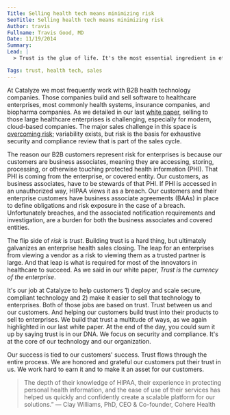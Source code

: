 ```yaml
---
Title: Selling health tech means minimizing risk
SeoTitle: Selling health tech means minimizing risk
Author: travis
Fullname: Travis Good, MD
Date: 11/19/2014
Summary: 
Lead: |
  > Trust is the glue of life. It's the most essential ingredient in effective communication. It's the foundational principle that holds all relationships. - Steven Covey

Tags: trust, health tech, sales
---
```

At Catalyze we most frequently work with B2B health technology companies. Those companies build and sell software to healthcare enterprises, most commonly health systems, insurance companies, and biopharma companies. As we detailed in our last [white paper](https://catalyze.io/whitepapers/making-enterprise-healthcare-sales-easier/), selling to those large healthcare enterprises is challenging, especially for modern, cloud-based companies. The major sales challenge in this space is [overcoming risk](http://www.verizonenterprise.com/resources/reports/rp_hbr-vertical-report-healthcare_en_xg.pdf); variability exists, but risk is the basis for exhaustive security and compliance review that is part of the sales cycle.

The reason our B2B customers represent risk for enterprises is because our customers are business associates, meaning they are accessing, storing, processing, or otherwise touching protected health information (PHI). That PHI is coming from the enterprise, or covered entity. Our customers, as business associates, have to be stewards of that PHI. If PHI is accessed in an unauthorized way, HIPAA views it as a breach. Our customers and their enterprise customers have business associate agreements (BAAs) in place to define obligations and risk exposure in the case of a breach. Unfortunately breaches, and the associated notification requirements and investigation, are a burden for both the business associates and covered entities.

The flip side of _risk_ is _trust_. Building trust is a hard thing, but ultimately galvanizes an enterprise health sales closing. The leap for an enterprises from viewing a vendor as a risk to viewing them as a trusted partner is large. And that leap is what is required for most of the innovators in healthcare to succeed. As we said in our white paper, _Trust is the currency of the enterprise_.

It's our job at Catalyze to help customers 1) deploy and scale secure, compliant technology and 2) make it easier to sell that technology to enterprises. Both of those jobs are based on trust. Trust between us and our customers. And helping our customers build trust into their products to sell to enterprises. We build that trust a multitude of ways, as we again highlighted in our last white paper. At the end of the day, you could sum it up by saying trust is in our DNA. We focus on security and compliance. It's at the core of our technology and our organization.

Our success is tied to our customers' success. Trust flows through the entire process. We are honored and grateful our customers put their trust in us. We work hard to earn it and to make it an asset for our customers.

> The depth of their knowledge of HIPAA, their experience in protecting personal health information, and the ease of use of their services has helped us quickly and confidently create a scalable platform for our solutions.” — Clay Williams, PhD, CEO & Co-founder, Cohere Health
